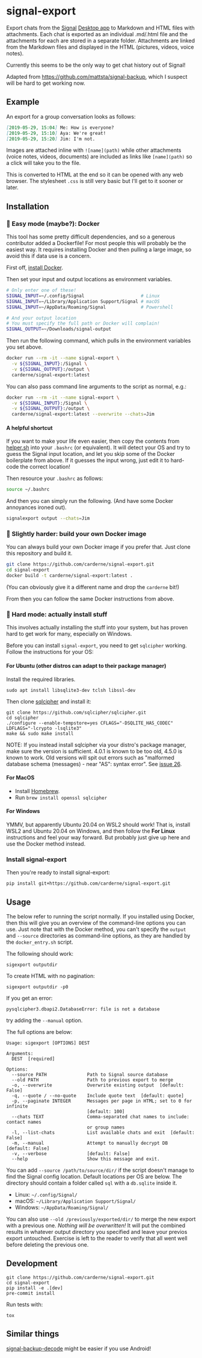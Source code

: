 # signal-export
Export chats from the [Signal](https://www.signal.org/) [Desktop app](https://www.signal.org/download/) to Markdown and HTML files with attachments. Each chat is exported as an individual .md/.html file and the attachments for each are stored in a separate folder. Attachments are linked from the Markdown files and displayed in the HTML (pictures, videos, voice notes).

Currently this seems to be the only way to get chat history out of Signal!

Adapted from https://github.com/mattsta/signal-backup, which I suspect will be hard to get working now.

## Example
An export for a group conversation looks as follows:
```markdown
[2019-05-29, 15:04] Me: How is everyone?
[2019-05-29, 15:10] Aya: We're great!
[2019-05-29, 15:20] Jim: I'm not.
```

Images are attached inline with `![name](path)` while other attachments (voice notes, videos, documents) are included as links like `[name](path)` so a click will take you to the file.

This is converted to HTML at the end so it can be opened with any web browser. The stylesheet `.css` is still very basic but I'll get to it sooner or later.

## Installation
### 🚀 Easy mode (maybe?): Docker
This tool has some pretty difficult dependencies, and so a generous contributor added a Dockerfile! For most people this will probably be the easiest way. It requires installing Docker and then pulling a large image, so avoid this if data use is a concern.

First off, [install Docker](https://docs.docker.com/get-docker/).

Then set your input and output locations as environment variables.
```bash
# Only enter one of these!
SIGNAL_INPUT=~/.config/Signal                     # Linux
SIGNAL_INPUT=~/Library/Application Support/Signal # macOS
SIGNAL_INPUT=~/AppData/Roaming/Signal             # Powershell

# And your output location
# You must specify the full path or Docker will complain!
SIGNAL_OUTPUT=~/Downloads/signal-output
```

Then run the following command, which pulls in the environment variables you set above.
```bash
docker run --rm -it --name signal-export \
  -v ${SIGNAL_INPUT}:/Signal \
  -v ${SIGNAL_OUTPUT}:/output \
  carderne/signal-export:latest
```

You can also pass command line arguments to the script as normal, e.g.:
```bash
docker run --rm -it --name signal-export \
  -v ${SIGNAL_INPUT}:/Signal \
  -v ${SIGNAL_OUTPUT}:/output \
  carderne/signal-export:latest --overwrite --chats=Jim
```

#### A helpful shortcut
If you want to make your life even easier, then copy the contents from [helper.sh](./helper.sh) into your `.bashrc` (or equivalent). It will detect your OS and try to guess the Signal input location, and let you skip some of the Docker boilerplate from above. If it guesses the input wrong, just edit it to hard-code the correct location!

Then resource your `.bashrc` as follows:
```bash
source ~/.bashrc
```

And then you can simply run the following.
(And have some Docker annoyances ironed out).
```bash
signalexport output --chats=Jim
```

### 🦆 Slightly harder: build your own Docker image
You can always build your own Docker image if you prefer that.
Just clone this repository and build it.
```bash
git clone https://github.com/carderne/signal-export.git
cd signal-export
docker build -t carderne/signal-export:latest .
```

(You can obviously give it a different name and drop the `carderne` bit!)

From then you can follow the same Docker instructions from above.

### 🌋 Hard mode: actually install stuff
This involves actually installing the stuff into your system, but has proven hard to get work for many, especially on Windows.

Before you can install `signal-export`, you need to get `sqlcipher` working.
Follow the instructions for your OS:

#### For Ubuntu (other distros can adapt to their package manager)
Install the required libraries.
```
sudo apt install libsqlite3-dev tclsh libssl-dev
```

Then clone [sqlcipher](https://github.com/sqlcipher/sqlcipher) and install it:
```
git clone https://github.com/sqlcipher/sqlcipher.git
cd sqlcipher
./configure --enable-tempstore=yes CFLAGS="-DSQLITE_HAS_CODEC" LDFLAGS="-lcrypto -lsqlite3"
make && sudo make install
```

NOTE: If you instead install sqlcipher via your distro's package manager, make sure the version is sufficient. 4.0.1 is known to be too old, 4.5.0 is known to work. Old versions will spit out errors such as "malformed database schema (messages) - near "AS": syntax error". See [issue 26](https://github.com/carderne/signal-export/issues/26).

#### For MacOS
- Install [Homebrew](https://brew.sh).
- Run `brew install openssl sqlcipher`

#### For Windows
YMMV, but apparently Ubuntu 20.04 on WSL2 should work!
That is, install WSL2 and Ubuntu 20.04 on Windows, and then follow the **For Linux** instructions and feel your way forward.
But probably just give up here and use the Docker method instead.

### Install signal-export
Then you're ready to install signal-export:
```
pip install git+https://github.com/carderne/signal-export.git
```

## Usage
The below refer to running the script normally.
If you installed using Docker, then this will give you an overview of the command-line options you can use.
Just note that with the Docker method, you can't specify the `output` and `--source` directories as command-line options, as they are handled by the `docker_entry.sh` script.

The following should work:
```
sigexport outputdir
```

To create HTML with no pagination:
```
sigexport outputdir -p0
```

If you get an error:

    pysqlcipher3.dbapi2.DatabaseError: file is not a database

try adding the `--manual` option.

The full options are below:
```
Usage: sigexport [OPTIONS] DEST

Arguments:
  DEST  [required]

Options:
  --source PATH               Path to Signal source database
  --old PATH                  Path to previous export to merge
  -o, --overwrite             Overwrite existing output  [default: False]
  -q, --quote / --no-quote    Include quote text  [default: quote]
  -p, --paginate INTEGER      Messages per page in HTML; set to 0 for infinite
                              [default: 100]
  --chats TEXT                Comma-separated chat names to include: contact names
                              or group names
  -l, --list-chats            List available chats and exit  [default: False]
  -m, --manual                Attempt to manually decrypt DB  [default: False]
  -v, --verbose               [default: False]
  --help                      Show this message and exit.
```

You can add `--source /path/to/source/dir/` if the script doesn't manage to find the Signal config location. Default locations per OS are below. The directory should contain a folder called `sql` with a `db.sqlite` inside it.
- Linux: `~/.config/Signal/`
- macOS: `~/Library/Application Support/Signal/`
- Windows: `~/AppData/Roaming/Signal/`

You can also use `--old /previously/exported/dir/` to merge the new export with a previous one. _Nothing will be overwritten!_ It will put the combined results in whatever output directory you specified and leave your previos export untouched. Exercise is left to the reader to verify that all went well before deleting the previous one.

## Development
```
git clone https://github.com/carderne/signal-export.git
cd signal-export
pip install -e .[dev]
pre-commit install
```

Run tests with:
```
tox
```

## Similar things
[signal-backup-decode](https://github.com/pajowu/signal-backup-decode) might be easier if you use Android!
